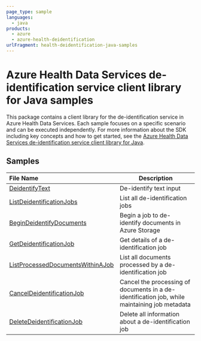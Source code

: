 ```yaml
---
page_type: sample
languages:
  - java
products:
  - azure
  - azure-health-deidentification
urlFragment: health-deidentification-java-samples
---
```


# Azure Health Data Services de-identification service client library for Java samples

This package contains a client library for the de-identification service in Azure Health Data Services. Each sample focuses
on a specific scenario and can be executed independently. For more information about the SDK including key concepts and 
how to get started, see the [Azure Health Data Services de-identification service client library for Java][SDK_README].

## Samples

| **File Name**                                         | **Description**                                                                               |
|:------------------------------------------------------|-----------------------------------------------------------------------------------------------|
| [DeidentifyText][deidentify_text]                     | De-identify text input                                                                        |
| [ListDeidentificationJobs][list_jobs]                 | List all de-identification jobs                                                               |
| [BeginDeidentifyDocuments][begin_job]                 | Begin a job to de-identify documents in Azure Storage                                         |
| [GetDeidentificationJob][get_job]                     | Get details of a de-identification job                                                        |
| [ListProcessedDocumentsWithinAJob][get_job_documents] | List all documents processed by a de-identification job                                       |
| [CancelDeidentificationJob][cancel_job]               | Cancel the processing of documents in a de-identification job, while maintaining job metadata |
| [DeleteDeidentificationJob][delete_job]               | Delete all information about a de-identification job                                          |

<!-- LINKS -->
[SDK_README]: https://github.com/Azure/azure-sdk-for-java/blob/main/sdk/healthdataaiservices/azure-health-deidentification/README.md
[deidentify_text]: <!-- https://github.com/Azure/azure-sdk-for-java/blob/main/sdk/healthdataaiservices/azure-health-deidentification/src/samples/DeidentifyText.java -->
[list_jobs]: <!-- https://github.com/Azure/azure-sdk-for-java/blob/main/sdk/healthdataaiservices/azure-health-deidentification/src/samples/ListDeidentificationJobs.java -->
[begin_job]: <!-- https://github.com/Azure/azure-sdk-for-java/blob/main/sdk/healthdataaiservices/azure-health-deidentification/src/samples/BeginDeidentifyDocuments.java -->
[get_job]: <!-- https://github.com/Azure/azure-sdk-for-java/blob/main/sdk/healthdataaiservices/azure-health-deidentification/src/samples/GetDeidentificationJob.java -->
[get_job_documents]: <!-- https://github.com/Azure/azure-sdk-for-java/blob/main/sdk/healthdataaiservices/azure-health-deidentification/src/samples/ListProcessedDocumentsWithinAJob.java -->
[cancel_job]: <!-- https://github.com/Azure/azure-sdk-for-java/blob/main/sdk/healthdataaiservices/azure-health-deidentification/src/samples/CancelDeidentificationJob.java -->
[delete_job]: <!-- https://github.com/Azure/azure-sdk-for-java/blob/main/sdk/healthdataaiservices/azure-health-deidentification/src/samples/DeleteDeidentificationJob.java -->
